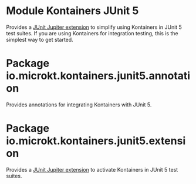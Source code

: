 # Module Kontainers JUnit 5

Provides a [JUnit Jupiter extension](https://junit.org/junit5/docs/current/user-guide/#extensions)
to simplify using Kontainers in JUnit 5 test suites. If you are using Kontainers
for integration testing, this is the simplest way to get started.

# Package io.microkt.kontainers.junit5.annotation

Provides annotations for integrating Kontainers with JUnit 5.

# Package io.microkt.kontainers.junit5.extension

Provides a [JUnit Jupiter extension](https://junit.org/junit5/docs/current/user-guide/#extensions)
to activate Kontainers in JUnit 5 test suites.
